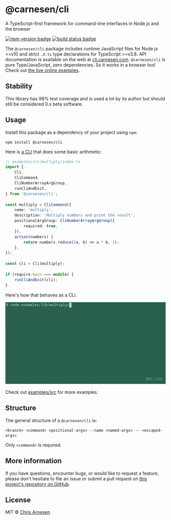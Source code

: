 # @carnesen/cli
A TypeScript-first framework for command-line interfaces in Node.js and the browser

[![npm version badge](https://badge.fury.io/js/%40carnesen%2Fcli.svg)](https://www.npmjs.com/package/@carnesen/cli) [![build status badge](https://github.com/carnesen/cli/workflows/test/badge.svg)](https://github.com/carnesen/cli/actions?query=workflow%3Atest+branch%3Amaster)

The `@carnesen/cli` package includes runtime JavaScript files for Node.js >=v10 and strict `.d.ts` type declarations for TypeScript >=v3.8. API documentation is available on the web at [cli.carnesen.com](https://cli.carnesen.com/). `@carnesen/cli` is pure Type/JavaScript, zero dependencies. So it works in a browser too! Check out [the live online examples](https://cli.carnesen.com/examples/index.html).

## Stability
This library has 98% test coverage and is used a lot by its author but should still be considered 0.x beta software.

## Usage
Install this package as a dependency of your project using `npm`:

```
npm install @carnesen/cli
```

Here is [a CLI](examples/src/multiply/index.ts) that does some basic arithmetic:

```typescript
// examples/src/multiply/index.ts
import {
	Cli,
	CliCommand,
	CliNumberArrayArgGroup,
	runCliAndExit,
} from '@carnesen/cli';

const multiply = CliCommand({
	name: 'multiply',
	description: 'Multiply numbers and print the result',
	positionalArgGroup: CliNumberArrayArgGroup({
		required: true,
	}),
	action(numbers) {
		return numbers.reduce((a, b) => a * b, 1);
	},
});

const cli = Cli(multiply);

if (require.main === module) {
	runCliAndExit(cli);
}
```
Here's how that behaves as a CLI.

![screen recording of "multiply" CLI](demo.gif)

Check out [examples/src](examples/src) for more examples.

## Structure
The general structure of a `@carnesen/cli` is:
```
<branch> <command> <positional-args> --name <named-args> -- <escaped-args>
```
Only `<command>` is required.

## More information
If you have questions, encounter bugs, or would like to request a feature, please don't hesitate to file an issue or submit a pull request on [this project's repository on GitHub](https://github.com/carnesen/cli).

## License
MIT © [Chris Arnesen](https://www.carnesen.com)

